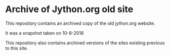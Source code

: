 # Archive of Jython.org old site

This repository contains an archived copy of the old jython.org website.

It was a snapshot taken on 10-8-2018

This repository also contains archived versions of the sites existing previous to this site.